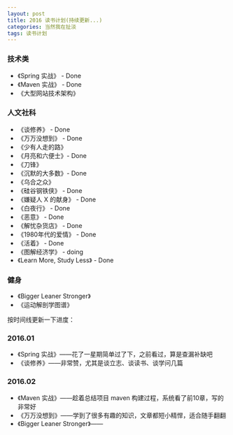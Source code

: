 ```yaml
---
layout: post
title: 2016 读书计划(持续更新...)
categories: 当然我在扯淡
tags: 读书计划
---
```

### 技术类

* 《Spring 实战》 - Done
* 《Maven 实战》 - Done
* 《大型网站技术架构》

### 人文社科

* 《谈修养》 - Done
* 《万万没想到》 - Done
* 《少有人走的路》
* 《月亮和六便士》- Done
* 《刀锋》
* 《沉默的大多数》- Done
* 《乌合之众》
* 《硅谷钢铁侠》 - Done
* 《嫌疑人 X 的献身》 - Done
* 《白夜行》 - Done
* 《恶意》 - Done
* 《解忧杂货店》 - Done
* 《1980年代的爱情》 - Done
* 《活着》 - Done
* 《图解经济学》 - doing
* 《Learn More, Study Less》 - Done

### 健身

* 《Bigger Leaner Stronger》
* 《运动解剖学图谱》

按时间线更新一下进度：

### 2016.01

* 《Spring 实战》——花了一星期简单过了下，之前看过，算是查漏补缺吧
* 《谈修养》——非常赞，尤其是谈立志、谈读书、谈学问几篇

### 2016.02

* 《Maven 实战》——趁着总结项目 maven 构建过程，系统看了前10章，写的非常好
* 《万万没想到》——学到了很多有趣的知识，文章都短小精悍，适合随手翻翻
* 《Bigger Leaner Stronger》——